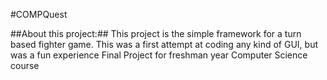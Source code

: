 #COMPQuest

##About this project:##
This project is the simple framework for a turn based fighter game.
This was a first attempt at coding any kind of GUI, but was a fun experience
Final Project for freshman year Computer Science course
